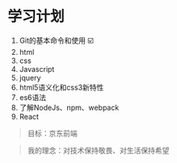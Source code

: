 # 学习计划
1. Git的基本命令和使用 :ballot_box_with_check:
2. html
3. css
4. Javascript
5. jquery
6. html5语义化和css3新特性
7. es6语法
8. 了解NodeJs、npm、webpack
9. React

> 目标：京东前端

> 我的理念：对技术保持敬畏、对生活保持希望
